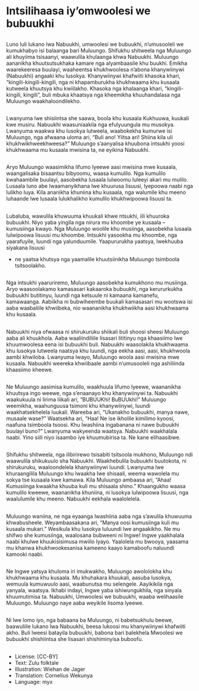 # Intsilihaasa iy’omwoolesi we bubuukhi

##
Luno luli lukano lwa Nabuukhi, umwoolesi we bubuukhi,
n’umusooleli we kumukhabyo isi balaanga bari Muluungo.
Shifukhu shitweela nga Muluungo ali khuyiima tsisaanyi, waawulila
khulaanga khwa Nabuukhi.
Muluungo aananikha khuutsutsukhaka kamare nga alyambaasile
khu buukhi. Emikha waarekeeresa buulayi, waaheentsa
khukhwoolesa n’abona khanywiinywi (Nabuukhi) angaaki khu
lusokya.
Khanywiinywi khafwiiti khasoka khari, “kingili-kingili-kingili, nga ni
khapamburukha khukhwaama khu kusaala kutweela khuutsya khu
kwiilakho.
Khasoka nga khalaanga khari, “kingili-kingili, kingili”, buli mbuka
khaatsya nga kheemikha khuuhandalasa nga Muluungo
waakhaloondilekho.

##

##
Lwanyuma lwe shisiintsa she
saawa, boola khu kusaala
Kukhuuwa, kuukali kwe musiru.
Nabuukhi waasuniaakila nga
efulyuungula mu musokya.
Lwanyuma waakwa khu lusokya
lutweela, waabokekha kumurwe isi
Muluungo, nga afwaana uloma ari,
“Buli ano! Yiitsa ari! Shiina kila uli
khukhwikhweekhweesa?”
Muluungo s’aanyalisa khuubona
intsukhi yoosi khukhwaama mu
kusaala mwisina ta, ne eyikina
Nabuukhi.

##
Aryo Muluungo waasimikha lifumo
lyeewe aasi mwisina mwe kusaala,
waangalisaka bisaantsu bibyoomu,
waasa kumulilo.
Nga kumulilo kwahaambile buulayi,
aasobekha lusaala lulwoomu luleeyi
akari mu mulilo. Lusaala luno abe
lwaamanyikhana lwe khuurusa
lisuusi, lyepoowa naabi nga lulikho
luya.
Kila ananikha khuniina khu kusaala,
nga walumile khu meeno luhaande
lwe lusaala lulukhalikho kumulilo
khukhwipoowa lisuusi ta.

##
Lubaluba, wawulila khuwuuma
khuukali khwe ntsukhi, iili khuuroka
bubuukhi. Niyo yaba yingila nga
nirura mu khoombe ye kusaala –
kumusiinga kwayo.
Nga Muluungo woolile khu
musiinga, aasobekha lusaala
lulwipoowa lisuusi mu khoombe.
Intsukhi yasookha mu khoombe,
nga yaarafuyile, luundi nga
yalunduumile. Yaapururukha
yaatsya, lwekhuuba siyakana lisuusi
- ne yaatsa khutsya nga yaamalile
khuutsiinikha Muluungo tsimboola
tsitsoolakho.

##
Nga intsukhi yaaruriremo, Muluungo
aasobekha kumukhono mu
musiinga. Aryo waasoolakamo
kamasasari kakaaroka bubuukhi,
nga kerururkukha bubuukhi
butitinyu, luundi nga ketsuule ni
kamaana kamanefu, kamawaanga.
Aabiikha ni bubwiheembe buukali
kamasasari mu wootswa isi aaba
waabaliile khwiibeka, nio
waananikha khukhwiikha aasi
khukhwaama khu kusaala.

##
Nabuukhi niya ofwaasa ni
shirukuruku shiikali buli shoosi
sheesi Muluungo aaba ali
khuukhola. Aaba waaliindiliile
lisasari lititinyu nga khaasiimo lwe
khuumwoolesa eena isi bubuukhi
buli.
Nabuukhi waasolakila khukhwaama
khu lusokya lutweela naatsya khu
luundi, nga eekha aasi, aasi,
khukhwoola aambi khwiloba.
Lwanyuma lwayo, Muluungo woola
aasi mwisina mwe kusaala.
Nabuukhi weereka khwiibaale
aambi n’umusooleli nga ashiliinda
khaasiimo kheewe.

##
Ne Muluungo aasimisa kumulilo, waakhuula lifumo lyeewe,
waananikha khuutsya ingo weewe, nga s’enaanayo khu
khanywiinywi ta.
Nabuukhi waakukuula ni lirima liikali ari, “BUBUUKhi! BuBUUkhi!”
Muluungo weemikha, waahunguusa tsimoni khu khanywiinywi,
luundi waakhatsekhelela luukali. Wareeba ari, “Ukanakho
bubuukhi, manya nawe, musaale wase?” Waatsekha ari, “Haa! Ne
ise ikholile kimilimo kyoosi, naafuna tsimboola tsoosi. Khu
lwashiina ingabanana ni nawe bubuukhi buulayi buno?” Lwanyuma
wakyeenda waatsya.
Nabuukhi waakhalala naabi. Yino siili niyo isaambo iye
khuumubirisa ta. Ne kane elihaasibwe.

##

##
Shifukhu shitweela, nga ilibirirewo tsisabiti tsitsoola mukhono,
Muluungo ndi waawulila shikukuulo sha Nabuukhi. Waakhebulila
bubuukhi buutokota, ni shirukuruku, waaloondelela khanywiinywi
luundi.
Lwanyuma lwe khuraangilila Muluungo khu lwaakha lwe shisaali,
weema wawolela mu sokya tse kusaala kwe kamawa.
Kila Muluungo ambaasa ari, “Ahaa! Kumusiinga kwaakha khuuba
kuli mu shisaala shino.” Khaangukho waasa kumulilo kweewe,
waananikha khuniina, ni lusokya lulwipoowa lisuusi, nga
waalulumile khu meeno.
Nabuukhi eekhala waalolelela.

##

##
Muluungo waniina, ne nga eyaanga lwashiina aaba nga s’awulila
khuwuuma khwabusheele. Weyambaasakana ari, “Manya oosi
kumusiinga kuli mu kusaala mukari.”
Wesikula khu lusokya luluundi lwe angaakikho. Ne mu shifwo she
kumusiinga, waalosana bubweeni ni Ingwe!
Ingwe yaakhalala naabi khulwe khuukisisimusa mwiilo lyayo.
Yaalolela mu bwooya, yaasama mu khanwa khukhwookesanisa
kameeno kaayo kamaboofu naluundi kamooki naabi.

##

##
Ne Ingwe yatsya khuloma iri imukwakho, Muluungo awololokha
khu khukhwaama khu kusaala.
Mu khuhakara khuukali, aasuba lusokya, wemuula kumuwuulo
aasi, waabunutsa mu selengele. Aayikikila nga yanyala, waatsya.
Ikhabi indayi, Ingwe yaba ishiwungukhila, nga sinyala
khuumutimisa ta.
Nabuukhi, Umwoolesi we bubuukhi, waaba welihaasile Muluungo.
Muluungo naye aaba weyikile lisoma lyeewe.

##
Ni lwe lomo iyo, nga babaana ba
Muluungo, ni babetsukhulu beewe,
baawuliile lukano lwa Nabuukhi,
beesa lukoosi mu khanywiinywi
khafwiiti akho.
Buli lweesi batayila bubuukhi,
babona bari balekhela Mwoolesi we
bubuukhi shishiintsa she lisasari
shishiminyisa buboofu.

##
* License: [CC-BY]
* Text: Zulu folktale
* Illustration: Wiehan de Jager
* Translation: Cornelius Wekunya
* Language: myx
